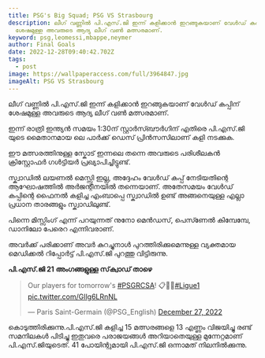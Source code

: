 ```yaml
---
title: PSG's Big Squad; PSG VS Strasbourg
description: ലീഗ് വണ്ണില്‍ പി.എസ്.ജി ഇന്ന് കളിക്കാൻ ഇറങ്ങുകയാണ് വേൾഡ് കപ്പിന്
  ശേഷമുള്ള അവരുടെ ആദ്യ ലീഗ് വൺ മത്സരമാണ്.
keyword: psg,leomessi,mbappe,neymer
author: Final Goals
date: 2022-12-28T09:40:42.702Z
tags:
  - post
image: https://wallpaperaccess.com/full/3964847.jpg
imageAlt: PSG VS Strasbourg
---
```

ലീഗ് വണ്ണില്‍ പി.എസ്.ജി ഇന്ന് കളിക്കാൻ ഇറങ്ങുകയാണ് വേൾഡ് കപ്പിന് ശേഷമുള്ള അവരുടെ ആദ്യ ലീഗ് വൺ മത്സരമാണ്.

ഇന്ന് രാത്രി ഇന്ത്യൻ സമയം 1:30ന്  സ്റ്റാർസ്ബൗർഗിന് എതിരെ പി.എസ്.ജി യുടെ മൈതാനമായ ലെ പാർക്ക് ഡെസ് പ്രിൻസസിലാണ് കളി നടക്കുക.


ഈ മത്സരത്തിനുള്ള സ്കോട് ഇന്നലെ തന്നെ അവരുടെ പരിശീലകൻ ക്രിസ്റ്റോഫർ ഗൾട്ടിയർ പ്രഖ്യാപിച്ചിട്ടുണ്ട്.


സ്ക്വാഡിൽ ലയണൽ മെസ്സി ഇല്ല, അദ്ദേഹം വേൾഡ് കപ്പ് നേടിയതിന്റെ ആഘോഷത്തിൽ അർജന്റീനയിൽ തന്നെയാണ്.
അതേസമയം വേൾഡ് കപ്പിന്റെ ഫൈനൽ കളിച്ച എംബാപ്പെ സ്ക്വാഡിൽ ഉണ്ട് അങ്ങനെയുള്ള എല്ലാ പ്രധാന താരങ്ങളും സ്ക്വാഡിലുണ്ട്. 

പിന്നെ മിസ്സിംഗ് എന്ന് പറയുന്നത് നുനോ മെൻഡസ്, പെസ്ണേൽ കിമ്പേമ്പേ, ഡാനിലോ പേരെറ എന്നിവരാണ്.


അവർക്ക് പരിക്കാണ് അവർ കുറച്ചുനാൾ പുറത്തിരിക്കുമെന്നുള്ള വ്യക്തമായ മെഡിക്കൽ റിപ്പോർട്ട് പി.എസ്.ജി പുറത്തു വിട്ടിരുന്നു.


**പി.എസ്.ജി 21 അംഗങ്ങളുള്ള സ്‌ക്വാഡ് താഴെ** 

<blockquote class="twitter-tweet"><p lang="en" dir="ltr">Our players for tomorrow&#39;s <a href="https://twitter.com/hashtag/PSGRCSA?src=hash&amp;ref_src=twsrc%5Etfw">#PSGRCSA</a>! 📋🔴🔵<a href="https://twitter.com/hashtag/Ligue1?src=hash&amp;ref_src=twsrc%5Etfw">#Ligue1</a> <a href="https://t.co/GIlg6LRnNL">pic.twitter.com/GIlg6LRnNL</a></p>&mdash; Paris Saint-Germain (@PSG_English) <a href="https://twitter.com/PSG_English/status/1607863146273800193?ref_src=twsrc%5Etfw">December 27, 2022</a></blockquote> <script async src="https://platform.twitter.com/widgets.js" charset="utf-8"></script>



കൊടുത്തിരിക്കുന്നു.പി.എസ്.ജി കളിച്ച 15 മത്സരങ്ങളെ 13 എണ്ണം വിജയിച്ചു രണ്ട് സമനിലകൾ പിടിച്ചു ഇതുവരെ പരാജയങ്ങൾ അറിയാതെയുള്ള മുന്നേറ്റമാണ് പി.എസ്.ജിയുടെത്.
41 പോയിന്റുമായി പി.എസ്.ജി ഒന്നാമത് നിലനിൽക്കുന്നു.
